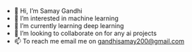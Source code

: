 - 👋 Hi, I’m Samay Gandhi
- 👀 I’m interested in machine learning 
- 🌱 I’m currently learning deep learning 
- 💞️ I’m looking to collaborate on for any ai projects 
- 📫 To reach me email me on gandhisamay200@gmail.com

<!---
gandhisamay/gandhisamay is a ✨ special ✨ repository because its `README.md` (this file) appears on your GitHub profile.
You can click the Preview link to take a look at your changes.
--->
